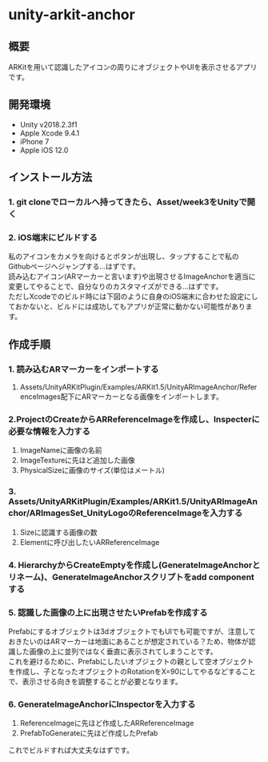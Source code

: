 # unity-arkit-anchor
## 概要
ARKitを用いて認識したアイコンの周りにオブジェクトやUIを表示させるアプリです。  

## 開発環境
- Unity v2018.2.3f1
- Apple Xcode 9.4.1
- iPhone 7
- Apple iOS 12.0  

## インストール方法

### 1. git cloneでローカルへ持ってきたら、Asset/week3をUnityで開く

### 2. iOS端末にビルドする
私のアイコンをカメラを向けるとボタンが出現し、タップすることで私のGithubページへジャンプする...はずです。  
読み込むアイコン(ARマーカーと言います)や出現させるImageAnchorを適当に変更してやることで、自分なりのカスタマイズができる...はずです。  
ただしXcodeでのビルド時には下図のように自身のiOS端末に合わせた設定にしておかないと、ビルドには成功してもアプリが正常に動かない可能性があります。  

## 作成手順
### 1. 読み込むARマーカーをインポートする
1. Assets/UnityARKitPlugin/Examples/ARKit1.5/UnityARImageAnchor/ReferenceImages配下にARマーカーとなる画像をインポートします。
### 2.ProjectのCreateからARReferenceImageを作成し、Inspecterに必要な情報を入力する
1. ImageNameに画像の名前
1. ImageTextureに先ほど追加した画像
1. PhysicalSizeに画像のサイズ(単位はメートル)
### 3. Assets/UnityARKitPlugin/Examples/ARKit1.5/UnityARImageAnchor/ARImagesSet_UnityLogoのReferenceImageを入力する
1. Sizeに認識する画像の数
1. Elementに呼び出したいARReferenceImage
### 4. HierarchyからCreateEmptyを作成し(GenerateImageAnchorとリネーム)、GenerateImageAnchorスクリプトをadd componentする
### 5. 認識した画像の上に出現させたいPrefabを作成する
Prefabにするオブジェクトは3dオブジェクトでもUIでも可能ですが、注意しておきたいのはARマーカーは地面にあることが想定されている？ため、物体が認識した画像の上に並列ではなく垂直に表示されてしまうことです。  
これを避けるために、Prefabにしたいオブジェクトの親として空オブジェクトを作成し、子となったオブジェクトのRotationをX=90にしてやるなどすることで、表示させる向きを調整することが必要となります。
### 6. GenerateImageAnchorにInspectorを入力する
1. ReferenceImageに先ほど作成したARReferenceImage
1. PrefabToGenerateに先ほど作成したPrefab

これでビルドすれば大丈夫なはずです。

